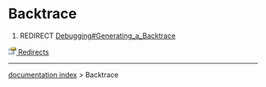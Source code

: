 # Backtrace
1.  REDIRECT [Debugging\#Generating\_a\_Backtrace](Debugging#Generating_a_Backtrace.md)



[<img src="images/Property.png" style="width:16px"> Redirects](Category_Redirects.md)

---
[documentation index](../README.md) > Backtrace
